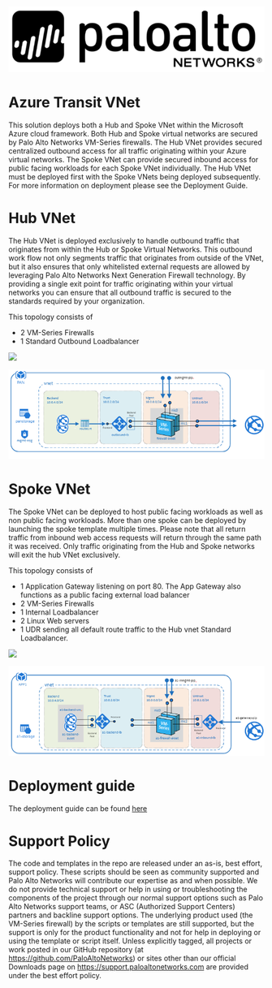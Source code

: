 

![alt_text](documentation/images/pansmallerlogo.PNG "logo")

# Azure Transit VNet

This solution deploys both a Hub and Spoke VNet within the Microsoft Azure cloud framework. Both Hub and Spoke virtual networks are secured by Palo Alto Networks VM-Series firewalls. The Hub VNet provides secured centralized outbound access for all traffic originating within your Azure virtual networks. The Spoke VNet can provide secured inbound access for public facing workloads for each Spoke VNet individually. The Hub VNet must be deployed first with the Spoke VNets being deployed subsequently. For more information on deployment please see the Deployment Guide.


# Hub VNet
The Hub VNet is deployed exclusively to handle outbound traffic that originates from within the Hub or Spoke Virtual Networks. This outbound work flow not only segments traffic that originates from outside of the VNet, but it also ensures that only whitelisted external requests are allowed by leveraging Palo Alto Networks Next Generation Firewall technology. By providing a single exit point for traffic originating within your virtual networks you can ensure that all outbound traffic is secured to the standards required by your organization.  

This topology consists of
- 2 VM-Series Firewalls
- 1 Standard Outbound Loadbalancer

[<img src="http://azuredeploy.net/deploybutton.png"/>](https://portal.azure.com/#create/Microsoft.Template/uri/https%3A%2F%2Fraw.githubusercontent.com%2FPaloAltoNetworks%2FAzure-Transit-VNET%2Fmaster%2Fazure-pan-hub%2FazureDeployInfra.json?token=AZoiWUdo2qPkcTjMXpY8_KOkrP2aBqp_ks5ahJwcwA%3D%3D)

![alt_text](documentation/images/Hub-Topology.PNG "topology")

# Spoke VNet
The Spoke VNet can be deployed to host public facing workloads as well as non public facing workloads. More than one spoke can be deployed by launching the spoke template multiple times. Please note that all return traffic from inbound web access requests will return through the same path it was received. Only traffic originating from the Hub and Spoke networks will exit the hub VNet exclusively. 

This topology consists of
- 1 Application Gateway listening on port 80. The App Gateway also functions as a public facing external load balancer
- 2 VM-Series Firewalls
- 1 Internal Loadbalancer
- 2 Linux Web servers
- 1 UDR sending all default route traffic to the Hub vnet Standard Loadbalancer.

[<img src="http://azuredeploy.net/deploybutton.png"/>](https://portal.azure.com/#create/Microsoft.Template/uri/https%3A%2F%2Fraw.githubusercontent.com%2FPaloAltoNetworks%2FAzure-Transit-VNET%2Fmaster%2Fazure-pan-spoke%2Fazuredeploy.json?token=AZoiWXZHIcxPcJG4iqbfyOUvHN1O8coUks5ahgGXwA%3D%3D)

![alt_text](documentation/images/Spoke-Topology.PNG "topology")

# Deployment guide
The deployment guide can be found [here](https://github.com/PaloAltoNetworks/Azure-Transit-VNET/blob/master/documentation/Azure_Transit_VNet_Deployment_Guide.pdf)

# Support Policy
The code and templates in the repo are released under an as-is, best effort, support policy. These scripts should be seen as community supported and Palo Alto Networks will contribute our expertise as and when possible. We do not provide technical support or help in using or troubleshooting the components of the project through our normal support options such as Palo Alto Networks support teams, or ASC (Authorized Support Centers) partners and backline support options. The underlying product used (the VM-Series firewall) by the scripts or templates are still supported, but the support is only for the product functionality and not for help in deploying or using the template or script itself. Unless explicitly tagged, all projects or work posted in our GitHub repository (at https://github.com/PaloAltoNetworks) or sites other than our official Downloads page on https://support.paloaltonetworks.com are provided under the best effort policy.
